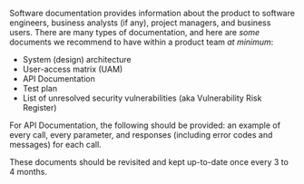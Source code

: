 Software documentation provides information about the product to software engineers, business analysts (if any), project managers, and business users. There are many types of documentation, and here are *some* documents we recommend to have within a product team *at minimum*:
- System (design) architecture
- User-access matrix (UAM)
- API Documentation
- Test plan
- List of unresolved security vulnerabilities (aka Vulnerability Risk Register)

For API Documentation, the following should be provided: an example of every call, every parameter, and responses (including error codes and messages) for each call.

These documents should be revisited and kept up-to-date once every 3 to 4 months.